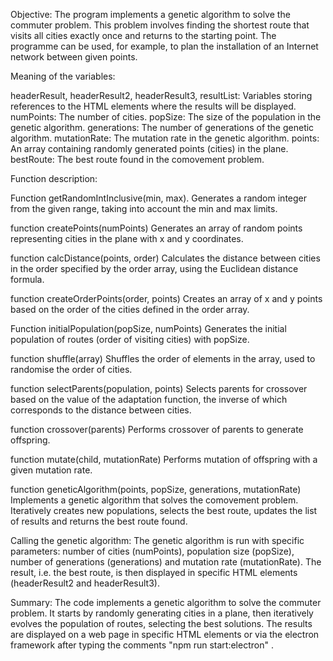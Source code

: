 Objective:
The program implements a genetic algorithm to solve the commuter problem. This problem involves finding the shortest route that visits all cities exactly once and returns to the starting point. The programme can be used, for example, to plan the installation of an Internet network between given points. 

Meaning of the variables:

headerResult, headerResult2, headerResult3, resultList: Variables storing references to the HTML elements where the results will be displayed.
numPoints: The number of cities.
popSize: The size of the population in the genetic algorithm.
generations: The number of generations of the genetic algorithm.
mutationRate: The mutation rate in the genetic algorithm.
points: An array containing randomly generated points (cities) in the plane.
bestRoute: The best route found in the comovement problem.

Function description:

Function getRandomIntInclusive(min, max).
Generates a random integer from the given range, taking into account the min and max limits.

function createPoints(numPoints)
Generates an array of random points representing cities in the plane with x and y coordinates.

function calcDistance(points, order)
Calculates the distance between cities in the order specified by the order array, using the Euclidean distance formula.

function createOrderPoints(order, points)
Creates an array of x and y points based on the order of the cities defined in the order array.

Function initialPopulation(popSize, numPoints)
Generates the initial population of routes (order of visiting cities) with popSize.

function shuffle(array)
Shuffles the order of elements in the array, used to randomise the order of cities.

function selectParents(population, points)
Selects parents for crossover based on the value of the adaptation function, the inverse of which corresponds to the distance between cities.

function crossover(parents)
Performs crossover of parents to generate offspring.

function mutate(child, mutationRate)
Performs mutation of offspring with a given mutation rate.

function geneticAlgorithm(points, popSize, generations, mutationRate)
Implements a genetic algorithm that solves the comovement problem. Iteratively creates new populations, selects the best route, updates the list of results and returns the best route found.

Calling the genetic algorithm:
The genetic algorithm is run with specific parameters: number of cities (numPoints), population size (popSize), number of generations (generations) and mutation rate (mutationRate). The result, i.e. the best route, is then displayed in specific HTML elements (headerResult2 and headerResult3).

Summary:
The code implements a genetic algorithm to solve the commuter problem. It starts by randomly generating cities in a plane, then iteratively evolves the population of routes, selecting the best solutions. The results are displayed on a web page in specific HTML elements or via the electron framework after typing the comments "npm run start:electron" .
